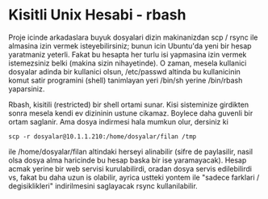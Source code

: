 # Kisitli Unix Hesabi - rbash

Proje icinde arkadaslara buyuk dosyalari dizin makinanizdan scp /
rsync ile almasina izin vermek isteyebilirsiniz; bunun icin Ubuntu'da
yeni bir hesap yaratmaniz yeterli. Fakat bu hesapta her turlu isi
yapmasina izin vermek istemezsiniz belki (makina sizin nihayetinde). O
zaman, mesela kullanici dosyalar adinda bir kullanici olsun,
/etc/passwd altinda bu kullanicinin komut satir programini (shell)
tanimlayan yeri /bin/sh yerine /bin/rbash yaparsiniz.

Rbash, kisitili (restricted) bir shell ortami sunar. Kisi sisteminize
girdikten sonra mesela kendi ev dizininin ustune cikamaz. Boylece daha
guvenli bir ortam saglanir. Ama dosya indirmesi hala mumkun olur,
dersiniz ki

```
scp -r dosyalar@10.1.1.210:/home/dosyalar/filan /tmp
```

ile /home/dosyalar/filan altindaki herseyi alinabilir (sifre de
paylasilir, nasil olsa dosya alma haricinde bu hesap baska bir ise
yaramayacak). Hesap acmak yerine bir web servisi kurulabilirdi, oradan
dosya servis edilebilirdi vs, fakat bu daha uzun is olabilir, ayrica
ustteki yontem ile "sadece farklari / degisiklikleri" indirilmesini
saglayacak rsync kullanilabilir.





